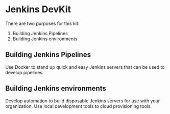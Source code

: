 # Jenkins DevKit

There are two purposes for this kit:

1. Building Jenkins Pipelines
2. Building Jenkins environments

## Building Jenkins Pipelines

Use Docker to stand up quick and easy Jenkins servers that can be used to develop pipelines.

## Building Jenkins environments

Develop automation to build disposable Jenkins servers for use with your organization.  Use local development tools to cloud provisioning tools.
